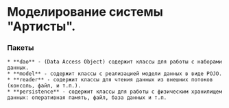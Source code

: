 # Моделирование системы "Артисты".

### Пакеты
    * **dao** - (Data Access Object) содержит классы для работы с наборами данных.
    * **model** - содержит классы с реализацией модели данных в виде POJO.
    * **reader** - содержит классы для чтения данных из внешних потоков (консоль, файл, и т.п.).
    * **persistence** - содержит классы для работы с физическим хранилищем данных: оперативная память, файл, база данных и т.п.
